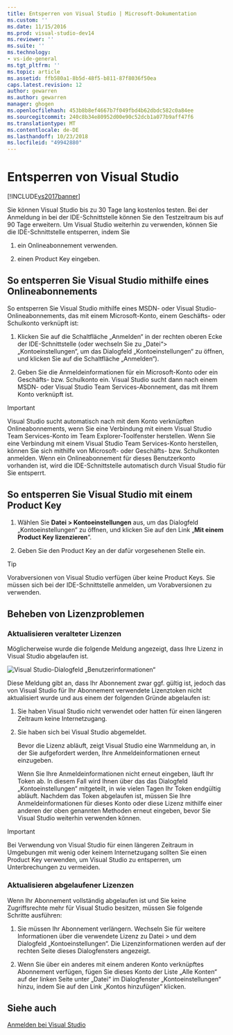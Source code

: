 ```yaml
---
title: Entsperren von Visual Studio | Microsoft-Dokumentation
ms.custom: ''
ms.date: 11/15/2016
ms.prod: visual-studio-dev14
ms.reviewer: ''
ms.suite: ''
ms.technology:
- vs-ide-general
ms.tgt_pltfrm: ''
ms.topic: article
ms.assetid: ffb580a1-8b5d-48f5-b811-87f8036f50ea
caps.latest.revision: 12
author: gewarren
ms.author: gewarren
manager: ghogen
ms.openlocfilehash: 453b8b8ef4667b7f049fbd4b62dbdc582c0a84ee
ms.sourcegitcommit: 240c8b34e80952d00e90c52dcb1a077b9aff47f6
ms.translationtype: MT
ms.contentlocale: de-DE
ms.lasthandoff: 10/23/2018
ms.locfileid: "49942880"
---
```

# <a name="how-to-unlock-visual-studio"></a>Entsperren von Visual Studio
[!INCLUDE[vs2017banner](../includes/vs2017banner.md)]

Sie können Visual Studio bis zu 30 Tage lang kostenlos testen. Bei der Anmeldung in bei der IDE-Schnittstelle können Sie den Testzeitraum bis auf 90 Tage erweitern. Um Visual Studio weiterhin zu verwenden, können Sie die IDE-Schnittstelle entsperren, indem Sie  
  
1.  ein Onlineabonnement verwenden.  
  
2.  einen Product Key eingeben.  
  
## <a name="to-unlock-visual-studio-using-an-online-subscription"></a>So entsperren Sie Visual Studio mithilfe eines Onlineabonnements  
 So entsperren Sie Visual Studio mithilfe eines MSDN- oder Visual Studio-Onlineabonnements, das mit einem Microsoft-Konto, einem Geschäfts- oder Schulkonto verknüpft ist:  
  
1.  Klicken Sie auf die Schaltfläche „Anmelden“ in der rechten oberen Ecke der IDE-Schnittstelle (oder wechseln Sie zu „Datei“> „Kontoeinstellungen“, um das Dialogfeld „Kontoeinstellungen“ zu öffnen, und klicken Sie auf die Schaltfläche „Anmelden“).  
  
2.  Geben Sie die Anmeldeinformationen für ein Microsoft-Konto oder ein Geschäfts- bzw. Schulkonto ein. Visual Studio sucht dann nach einem MSDN- oder Visual Studio Team Services-Abonnement, das mit Ihrem Konto verknüpft ist.  
  
> [!IMPORTANT]
>  Visual Studio sucht automatisch nach mit dem Konto verknüpften Onlineabonnements, wenn Sie eine Verbindung mit einem Visual Studio Team Services-Konto im Team Explorer-Toolfenster herstellen. Wenn Sie eine Verbindung mit einem Visual Studio Team Services-Konto herstellen, können Sie sich mithilfe von Microsoft- oder Geschäfts- bzw. Schulkonten anmelden. Wenn ein Onlineabonnement für dieses Benutzerkonto vorhanden ist, wird die IDE-Schnittstelle automatisch durch Visual Studio für Sie entsperrt.  
  
## <a name="to-unlock-visual-studio-with-a-product-key"></a>So entsperren Sie Visual Studio mit einem Product Key  
  
1.  Wählen Sie **Datei > Kontoeinstellungen** aus, um das Dialogfeld „Kontoeinstellungen“ zu öffnen, und klicken Sie auf den Link „**Mit einem Product Key lizenzieren**“.  
  
2.  Geben Sie den Product Key an der dafür vorgesehenen Stelle ein.  
  
> [!TIP]
>  Vorabversionen von Visual Studio verfügen über keine Product Keys. Sie müssen sich bei der IDE-Schnittstelle anmelden, um Vorabversionen zu verwenden.  
  
## <a name="addressing-license-problem-states"></a>Beheben von Lizenzproblemen  
  
### <a name="updating-stale-licenses"></a>Aktualisieren veralteter Lizenzen  
 Möglicherweise wurde die folgende Meldung angezeigt, dass Ihre Lizenz in Visual Studio abgelaufen ist.  
  
 ![Visual Studio-Dialogfeld „Benutzerinformationen“](../ide/media/vs2013-userinfo.png "VS2013_UserInfo")  
  
 Diese Meldung gibt an, dass Ihr Abonnement zwar ggf. gültig ist, jedoch das von Visual Studio für Ihr Abonnement verwendete Lizenztoken nicht aktualisiert wurde und aus einem der folgenden Gründe abgelaufen ist:  
  
1. Sie haben Visual Studio nicht verwendet oder hatten für einen längeren Zeitraum keine Internetzugang.  
  
2. Sie haben sich bei Visual Studio abgemeldet.  
  
   Bevor die Lizenz abläuft, zeigt Visual Studio eine Warnmeldung an, in der Sie aufgefordert werden, Ihre Anmeldeinformationen erneut einzugeben.  
  
   Wenn Sie Ihre Anmeldeinformationen nicht erneut eingeben, läuft Ihr Token ab. In diesem Fall wird Ihnen über das das Dialogfeld „Kontoeinstellungen“ mitgeteilt, in wie vielen Tagen Ihr Token endgültig abläuft. Nachdem das Token abgelaufen ist, müssen Sie Ihre Anmeldeinformationen für dieses Konto oder diese Lizenz mithilfe einer anderen der oben genannten Methoden erneut eingeben, bevor Sie Visual Studio weiterhin verwenden können.  
  
> [!IMPORTANT]
>  Bei Verwendung von Visual Studio für einen längeren Zeitraum in Umgebungen mit wenig oder keinem Internetzugang sollten Sie einen Product Key verwenden, um Visual Studio zu entsperren, um Unterbrechungen zu vermeiden.  
  
### <a name="updating-expired-licenses"></a>Aktualisieren abgelaufener Lizenzen  
 Wenn Ihr Abonnement vollständig abgelaufen ist und Sie keine Zugriffsrechte mehr für Visual Studio besitzen, müssen Sie folgende Schritte ausführen:  
  
1.  Sie müssen Ihr Abonnement verlängern. Wechseln Sie für weitere Informationen über die verwendete Lizenz zu Datei > und dem Dialogfeld „Kontoeinstellungen“. Die Lizenzinformationen werden auf der rechten Seite dieses Dialogfensters angezeigt.  
  
2.  Wenn Sie über ein anderes mit einem anderen Konto verknüpftes Abonnement verfügen, fügen Sie dieses Konto der Liste „Alle Konten“ auf der linken Seite unter „Datei“ im Dialogfenster „Kontoeinstellungen“ hinzu, indem Sie auf den Link „Kontos hinzufügen“ klicken.  
  
## <a name="see-also"></a>Siehe auch  
 [Anmelden bei Visual Studio](../ide/signing-in-to-visual-studio.md)



